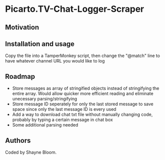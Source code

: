 # Picarto.TV-Chat-Logger-Scraper

## Motivation

## Installation and usage
Copy the file into a TamperMonkey script, then change the "@match" line to have whatever channel URL you would like to log

## Roadmap
- Store messages as array of stringified objects instead of stringifying the entire array.  Would allow quicker more efficient reading and eliminate unecessary parsing/stringifying
- Store message ID seperately for only the last stored message to save space since only the last message ID is every used
- Add a way to download chat txt file without manually changing code, probably by typing a certain message in chat box
- Some additional parsing needed

## Authors
Coded by Shayne Bloom.
